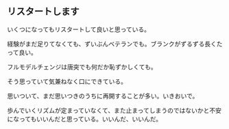## リスタートします
いくつになってもリスタートして良いと思っている。

経験がまだ足りてなくても、ずいぶんベテランでも。ブランクがずるずる長くたって良い。

フルモデルチェンジは唐突でも何だか恥ずかしくても。

そう思っていて気兼ねなく口にできている。

思いついて、まだ思いつきのうちに再開することが多い。いきおいで。

歩んでいくリズムが定まっていなくて、また止まってしまうのではないかと不安になってもいいんだと思っている。いいんだ、いいんだ。